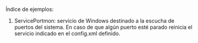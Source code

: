 Índice de ejemplos:
  1. ServicePortmon: servicio de Windows destinado a la escucha de puertos del sistema. En caso de que algún puerto esté parado reinicia el servicio indicado en el config.xml definido.
